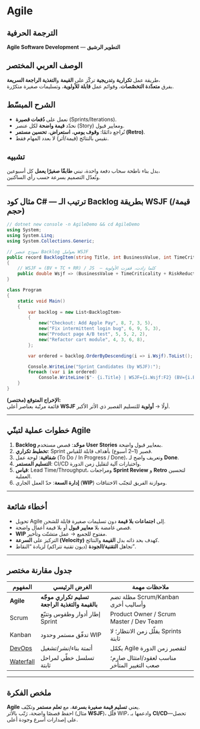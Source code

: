 # **Agile**

## الترجمة الحرفية  
**Agile Software Development** — **التطوير الرشيق**

## الوصف العربي المختصر  
طريقة عمل **تكرارية** و**تدريجية** تركّز على **القيمة** و**التغذية الراجعة السريعة**،  
بفرق **متعدّدة التخصّصات**، وقوائم عمل **قابلة للأولوية**، وتسليمات صغيرة متكرّرة.

## الشرح المبسّط  
- نعمل على **دُفعات قصيرة** (Sprints/Iterations).  
- نحدّد **قيمة واضحة** لكل عنصر (Story) ومعايير قبول.  
- نُراجع دائمًا: **وقوف يومي**، **استعراض**، **تحسين مستمر (Retro)**.  
- نقيس بالنتائج (قيمة/أثر) لا بعدد المهام فقط.

## تشبيه  
بدل بناء ناطحة سحاب دفعة واحدة، نبني **طابقًا صغيرًا يعمل** كل أسبوعين،  
ونُعدّل التصميم بسرعة حسب رأي الساكنين.

---

## مثال كود C# — ترتيب الـ Backlog بطريقة **WSJF** (قيمة/حجم)

```csharp
// dotnet new console -n AgileDemo && cd AgileDemo
using System;
using System.Linq;
using System.Collections.Generic;

// نموذج عنصر Backlog بعوامل WSJF
public record BacklogItem(string Title, int BusinessValue, int TimeCriticality, int RiskReduction, int JobSize)
{
    // WSJF = (BV + TC + RR) / JS  — كلما زادت، قفزت الأولوية
    public double Wsjf => (BusinessValue + TimeCriticality + RiskReduction) / Math.Max(1.0, JobSize);
}

class Program
{
    static void Main()
    {
        var backlog = new List<BacklogItem>
        {
            new("Checkout: Add Apple Pay", 8, 7, 3, 5),
            new("Fix intermittent login bug", 6, 9, 5, 3),
            new("Product page A/B test", 5, 5, 2, 2),
            new("Refactor cart module", 4, 3, 6, 8),
        };

        var ordered = backlog.OrderByDescending(i => i.Wsjf).ToList();

        Console.WriteLine("Sprint Candidates (by WSJF):");
        foreach (var i in ordered)
            Console.WriteLine($"- {i.Title} | WSJF={i.Wsjf:F2} (BV={i.BusinessValue}, JS={i.JobSize})");
    }
}
```

**الإخراج المتوقع (مختصر):**  
قائمة مرتّبة بعناصر أعلى **WSJF** أولًا → **أولوية** للتسليم القصير ذي الأثر الأكبر.

---

## خطوات عملية لتبنّي Agile
1. **Backlog موحّد**: قصص مستخدم **User Stories** بمعايير قبول واضحة.  
2. **تخطيط تكراري**: Sprint قصير (1–2 أسبوع) بأهداف قابلة للقياس.  
3. **شفافية**: لوحة عمل (To Do / In Progress / Done)، وتعريف واضح لـ **Done**.  
4. **التسليم المستمر**: CI/CD واختبارات آلية لتقليل زمن الدورة.  
5. **قياس**: Lead Time/Throughput، ومراجعات **Sprint Review** و **Retro** لتحسين العملية.  
6. **إدارة السعة**: حدّ العمل الجاري (**WIP**) وموازنة الفريق لتجنّب الاختناقات.

---

## أخطاء شائعة
- تحويل Agile إلى **اجتماعات بلا قيمة** دون تسليمات صغيرة قابلة للشحن.  
- قصص غامضة بلا **معايير قبول** أو بلا قيمة أعمال واضحة.  
- **WIP** مفتوح للجميع → عمل متشتّت وتأخير.  
- التركيز على **السرعة (Velocity)** كهدف بحد ذاته بدل **القيمة** والنتائج.  
- تجاهل **التقنية/الجودة** (ديون تقنية تتراكم) لزيادة “النقاط”.

---

## جدول مقارنة مختصر

| المفهوم             | الغرض الرئيسي                                  | ملاحظات مهمة                                 |
| ------------------- | ---------------------------------------------- | -------------------------------------------- |
| **Agile**           | **تسليم تكراري موجّه بالقيمة والتغذية الراجعة** | مظلة تضم Scrum/Kanban وأساليب أخرى           |
| Scrum               | إطار أدوار وطقوس وتتبّع Sprint                  | Product Owner / Scrum Master / Dev Team      |
| Kanban              | تدفّق مستمر وحدود WIP                           | يقلّل زمن الانتظار؛ لا Sprints ثابتة          |
| [DevOps](devops.md) | أتمتة بناء/نشر/تشغيل                           | يكمّل Agile لتقصير زمن الدورة                 |
| [Waterfall](waterfall.md)       | تسلسل خطّي لمراحل ثابتة                         | مناسب لعقود/امتثال صارم؛ صعب التغيير المتأخر |

---

## ملخص الفكرة  
**Agile** يعني **تسليم قيمة صغيرة بسرعة**، مع **تعلم مستمر** وتكيّف.  
احفظ قصصًا واضحة، رَتّب بالأثر (مثال **WSJF**)، قلّل WIP، وادعمها بـ **CI/CD**—تحصل على إصدارات أسرع وجودة أعلى.
